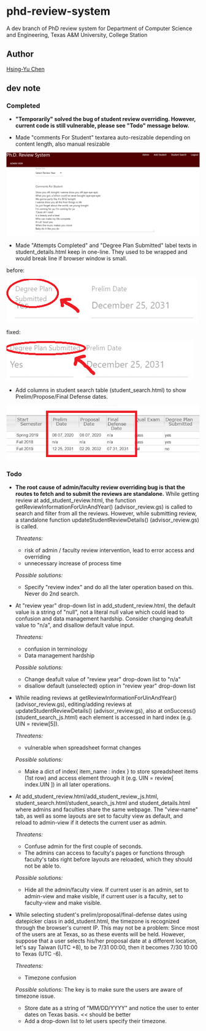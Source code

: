 # phd-review-system

A dev branch of PhD review system for Department of Computer Science and Engineering, Texas A&amp;M University, College Station

## Author

[Hsing-Yu Chen](mailto:peterchen33011@tamu.edu?subject=[GitHub]%20Source%20Han%20Sans)

## dev note

### Completed

* **"Temporarily" solved the bug of student review overriding. However, current code is still vulnerable, please see "Todo" message below.**

* Made "comments For Student" textarea auto-resizable depending on content length, also manual resizable

![demo1](https://github.com/peterchen3301/phd-review-system/blob/hychen/demo_images/demo1.png?raw=true)

* Made "Attempts Completed" and "Degree Plan Submitted" label texts in student_details.html keep in one-line. They used to be wrapped and would break line if browser window is small.

before:

![demo2_1](https://github.com/peterchen3301/phd-review-system/blob/hychen/demo_images/demo_2_1.png?raw=true)

fixed:

![demo2_2](https://github.com/peterchen3301/phd-review-system/blob/hychen/demo_images/demo_2_2.png?raw=true)

* Add columns in student search table (student_search.html) to show Prelim/Propose/Final Defense dates.

![demo_3](https://github.com/peterchen3301/phd-review-system/blob/hychen/demo_images/demo_3.png?raw=true)

### Todo

* **The root cause of admin/faculty review overriding bug is that the routes to fetch and to submit the reviews are standalone.** While getting review at add_student_review.html, the function getReviewInformationForUinAndYear() (advisor_review.gs) is called to search and filter from all the reviews. However, while submitting review, a standalone function updateStudentReviewDetails() (advisor_review.gs) is called.

  *Threatens:* 
  - risk of admin / faculty review intervention, lead to error access and overriding
  - unnecessary increase of process time

  *Possible solutions:*
  - Specify "review index" and do all the later operation based on this. Never do 2nd search. 

* At "review year" drop-down list in add_student_review.html, the default value is a string of "null", not a literal null value which could lead to confusion and data management hardship. Consider changing deafult value to "n/a", and disallow default value input.

  *Threatens:* 
  - confusion in terminology
  - Data management hardship

  *Possible solutions:*
  - Change deafult value of "review year" drop-down list to "n/a"
  - disallow default (unselected) option in "review year" drop-down list
  
* While reading reviews at getReviewInformationForUinAndYear() (advisor_review.gs), editing/adding reviews at updateStudentReviewDetails() (advisor_review.gs), also at onSuccess() (student_search_js.html) each element is accessed in hard index (e.g. UIN = review[5]).

  *Threatens:* 
  - vulnerable when spreadsheet format changes

  *Possible solutions:*
  - Make a dict of index{ item_name : index } to store spreadsheet items (1st row) and access element through it (e.g. UIN = review[ index.UIN ]) in all later operations.
  
* At add_student_review.html/add_student_review_js.html, student_search.html/student_search_js.html and student_details.html where admins and faculties share the same webpage. The "view-name" tab, as well as some layouts are set to faculty view as default, and reload to admin-view if it detects the current user as admin.

  *Threatens:* 
  - Confuse admin for the first couple of seconds. 
  - The admins can access to faculty's pages or functions through faculty's tabs right before layouts are reloaded, which they should not be able to. 

  *Possible solutions:*
  - Hide all the admin/faculty view. If current user is an admin, set to admin-view and make visible, if current user is a faculty, set to faculty-view and make visible.
 
* While selecting student's prelim/proposal/final-defense dates using datepicker class in add_student.html, the timezone is recognized through the browser's current IP. This may not be a problem: Since most of the users are at Texas, so as these events will be held. However, suppose that a user selects his/her proposal date at a different location, let's say Taiwan (UTC +8), to be 7/31 00:00, then it becomes 7/30 10:00 to Texas (UTC -6). 

  *Threatens:* 
  - Timezone confusion

  *Possible solutions:* 
   The key is to make sure the users are aware of timezone issue.
  - Store date as a string of "MM/DD/YYYY" and notice the user to enter dates on Texas basis. << should be better
  - Add a drop-down list to let users specify their timezone.
